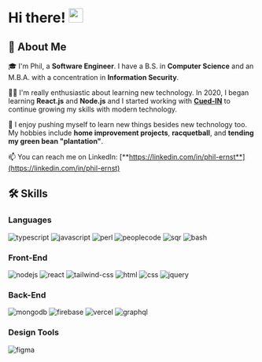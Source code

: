 # Hi there! <img src="https://media.giphy.com/media/hvRJCLFzcasrR4ia7z/giphy.gif" width="29px">

## 🚀 About Me

🎓 I'm Phil, a **Software Engineer**. I have a B.S. in **Computer Science** and an M.B.A. with a concentration in **Information Security**.

👨‍💻 I'm really enthusiastic about learning new technology. In 2020, I began learning **React.js** and **Node.js** and I started working with [**Cued-IN**](https://cuedin.us) to continue growing my skills with modern technology.

🔨 I enjoy pushing myself to learn new things besides new technology too. My hobbies include **home improvement projects**, **racquetball**, and **tending my green bean "plantation"**.

📫 You can reach me on LinkedIn: [**https://linkedin.com/in/phil-ernst**](https://linkedin.com/in/phil-ernst)

## 🛠️ Skills

### Languages

![typescript](https://img.shields.io/badge/TypeScript-3178C6?style=for-the-badge&logo=typescript&logoColor=white)
![javascript](https://img.shields.io/badge/JavaScript-323330?style=for-the-badge&logo=javascript&logoColor=F7DF1E)
![perl](https://img.shields.io/badge/Perl-39457E?style=for-the-badge&logo=perl&logoColor=white)
![peoplecode](https://img.shields.io/badge/PeopleCode-007396?style=for-the-badge&logo=java&logoColor=white)
![sqr](https://img.shields.io/badge/SQR-FFCB36?style=for-the-badge&logo=sqr&logoColor=white)
![bash](https://img.shields.io/badge/Bash-4EAA25?style=for-the-badge&logo=bash&logoColor=white)


### Front-End

![nodejs](https://img.shields.io/badge/NodeJS-000000?style=for-the-badge&logo=nodedotjs&logoColor=FFFFFF)
![react](https://img.shields.io/badge/React-20232A?style=for-the-badge&logo=react&logoColor=61DAFB)
![tailwind-css](https://img.shields.io/badge/tailwind_css-06B6D4?style=for-the-badge&logo=tailwind-css&logoColor=white)
![html](https://img.shields.io/badge/HTML5-E34F26?style=for-the-badge&logo=html5&logoColor=white)
![css](https://img.shields.io/badge/CSS3-1572B6?style=for-the-badge&logo=css3&logoColor=white)
![jquery](https://img.shields.io/badge/jQuery-0769AD?style=for-the-badge&logo=jquery&logoColor=white)

### Back-End

![mongodb](https://img.shields.io/badge/MongoDB-430098?style=for-the-badge&logo=mongodb&logoColor=white)
![firebase](https://img.shields.io/badge/Firebase-ffaa00?style=for-the-badge&logo=Firebase&logoColor=white)
![vercel](https://img.shields.io/badge/Vercel-000000?style=for-the-badge&logo=Vercel&logoColor=white)
![graphql](https://img.shields.io/badge/GraphQL-E434AA?style=for-the-badge&logo=graphql&logoColor=white)

### Design Tools

![figma](https://img.shields.io/badge/figma-000000?style=for-the-badge&logo=figma&logoColor=white)
